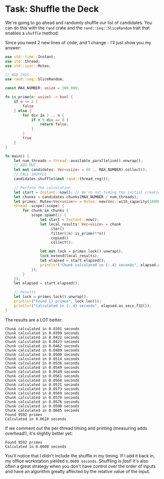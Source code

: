 # Task: Shuffle the Deck

We're going to go ahead and randomly shuffle our list of candidates. You can do this with the `rand` crate and the `rand::seq::SliceRandom` trait that enables a `shuffle` method:

Since you need 2 new lines of code, and 1 change - I'll just show you my answer:

```rust
use std::time::Instant;
use std::thread;
use std::sync::Mutex;

// ADD THIS:
use rand::seq::SliceRandom;

const MAX_NUMBER: usize = 100_000;

fn is_prime(n: usize) -> bool {
    if n <= 1 {
        false
    } else {
        for div in 2 .. n {
            if n % div == 0 {
                return false;
            }
        }
        true
    }
}

fn main() {
    let num_threads = thread::available_parallelism().unwrap();
    // ADD MUT
    let mut candidates: Vec<usize> = (0 .. MAX_NUMBER).collect();
    // CALL SHUFFLE
    candidates.shuffle(&mut rand::thread_rng());

    // Perform the calculation
    let start = Instant::now(); // We're not timing the initial creation
    let chunks = candidates.chunks(MAX_NUMBER / num_threads);
    let primes: Mutex<Vec<usize>> = Mutex::new(Vec::with_capacity(10000));
    thread::scope(|scope| {
        for chunk in chunks {
            scope.spawn(|| {
                let start = Instant::now();
                let local_results: Vec<usize> = chunk
                    .iter()
                    .filter(|n| is_prime(**n))
                    .copied()
                    .collect();

                let mut lock = primes.lock().unwrap();
                lock.extend(local_results);
                let elapsed = start.elapsed();
                println!("Chunk calculated in {:.4} seconds", elapsed.as_secs_f32());
            });
        }
    });
    let elapsed = start.elapsed();

    // Results
    let lock = primes.lock().unwrap();
    println!("Found {} primes", lock.len());
    println!("Calculated in {:.4} seconds", elapsed.as_secs_f32());
}
```

The results are a LOT better:

```
Chunk calculated in 0.0391 seconds
Chunk calculated in 0.0399 seconds
Chunk calculated in 0.0422 seconds
Chunk calculated in 0.0423 seconds
Chunk calculated in 0.0462 seconds
Chunk calculated in 0.0489 seconds
Chunk calculated in 0.0500 seconds
Chunk calculated in 0.0514 seconds
Chunk calculated in 0.0536 seconds
Chunk calculated in 0.0549 seconds
Chunk calculated in 0.0549 seconds
Chunk calculated in 0.0561 seconds
Chunk calculated in 0.0564 seconds
Chunk calculated in 0.0571 seconds
Chunk calculated in 0.0573 seconds
Chunk calculated in 0.0569 seconds
Chunk calculated in 0.0579 seconds
Chunk calculated in 0.0576 seconds
Chunk calculated in 0.0590 seconds
Chunk calculated in 0.0605 seconds
Found 9592 primes
Calculated in 0.0610 seconds
```

If we comment out the per-thread timing and printing (measuring adds overhead!), it's slightly better yet:

```
Found 9592 primes
Calculated in 0.0608 seconds
```

You'll notice that I didn't include the shuffle in my timing. If I add it back in, my office workstation yielded `0.0609 seconds`. Shuffling is *fast*! It's also often a great strategy when you don't have control over the order of inputs and have an algorithm greatly affected by the relative value of the input.